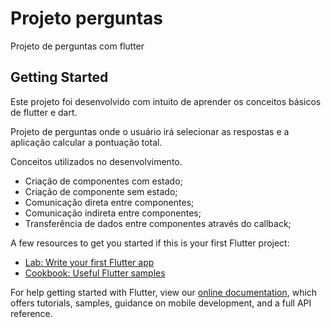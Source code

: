 # Projeto perguntas

Projeto de perguntas com flutter

## Getting Started

Este projeto foi desenvolvido com intuito de aprender os conceitos básicos de flutter e dart.

Projeto de perguntas onde o usuário irá selecionar as respostas e a aplicação calcular a pontuação total.

Conceitos utilizados no desenvolvimento.
- Criação de componentes com estado;
- Criação de componente sem estado;
- Comunicação direta entre componentes;
- Comunicação indireta entre componentes;
- Transferência de dados entre componentes através do callback;

A few resources to get you started if this is your first Flutter project:

- [Lab: Write your first Flutter app](https://flutter.dev/docs/get-started/codelab)
- [Cookbook: Useful Flutter samples](https://flutter.dev/docs/cookbook)

For help getting started with Flutter, view our
[online documentation](https://flutter.dev/docs), which offers tutorials,
samples, guidance on mobile development, and a full API reference.
